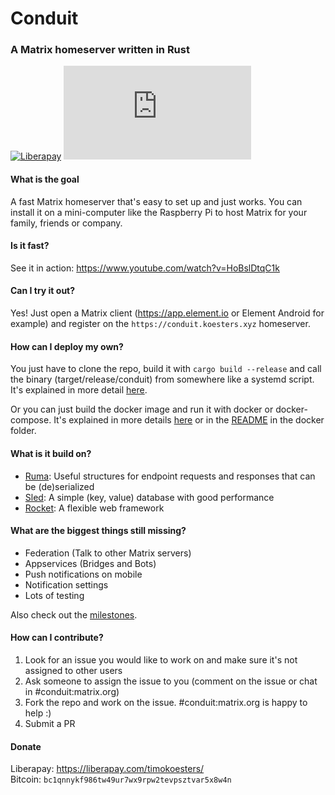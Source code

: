 # Conduit
### A Matrix homeserver written in Rust

[![Liberapay](https://img.shields.io/liberapay/receives/timokoesters?logo=liberapay)](https://liberapay.com/timokoesters)
[![Matrix](https://img.shields.io/matrix/conduit:koesters.xyz?server_fqdn=matrix.koesters.xyz&logo=matrix)](https://matrix.to/#/#conduit:koesters.xyz)

#### What is the goal

A fast Matrix homeserver that's easy to set up and just works. You can install it on a mini-computer like the Raspberry Pi to host Matrix for your family, friends or company.

#### Is it fast?

See it in action: <https://www.youtube.com/watch?v=HoBslDtqC1k>

#### Can I try it out?

Yes! Just open a Matrix client (<https://app.element.io> or Element Android for example) and register on the `https://conduit.koesters.xyz` homeserver.

#### How can I deploy my own?

You just have to clone the repo, build it with `cargo build --release` and call the binary (target/release/conduit) from somewhere like a systemd script.
It's explained in more detail [here](https://git.koesters.xyz/timo/conduit/wiki/Deploy).

Or you can just build the docker image and run it with docker or docker-compose.
It's explained in more details [here](https://git.koesters.xyz/timo/conduit/wiki/Docker) or in the [README](docker/README.md) in the docker folder.

#### What is it build on?

- [Ruma](https://www.ruma.io): Useful structures for endpoint requests and responses that can be (de)serialized
- [Sled](https://github.com/spacejam/sled): A simple (key, value) database with good performance
- [Rocket](https://rocket.rs): A flexible web framework

#### What are the biggest things still missing?

- Federation (Talk to other Matrix servers)
- Appservices (Bridges and Bots)
- Push notifications on mobile
- Notification settings
- Lots of testing

Also check out the [milestones](https://git.koesters.xyz/timo/conduit/milestones).

#### How can I contribute?

1. Look for an issue you would like to work on and make sure it's not assigned to other users
2. Ask someone to assign the issue to you (comment on the issue or chat in #conduit:matrix.org)
3. Fork the repo and work on the issue. #conduit:matrix.org is happy to help :)
4. Submit a PR

#### Donate

Liberapay: <https://liberapay.com/timokoesters/>\
Bitcoin: `bc1qnnykf986tw49ur7wx9rpw2tevpsztvar5x8w4n`
